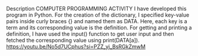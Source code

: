 Description COMPUTER PROGRAMMING ACTIVITY
I have developed this program in Python. For the creation of the dictionary, I specified key-value pairs inside curly braces {} and named them as DATA. Here, each key is a term and its corresponding value is the definition. For getting and printing a definition, I have used the input() function to get user input and then fetched the corresponding value using print(DATA[a]).
https://youtu.be/No5d7UCphus?si=PZZ_yj_BsRGkZmwM
